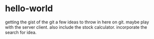 # hello-world
getting the gist of the git
a few ideas to throw in here on git. maybe play with the server client. 
also include the stock calculator. 
incorporate the search for idea. 

